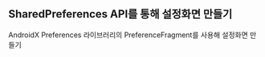 ## SharedPreferences API를 통해 설정화면 만들기

AndroidX Preferences 라이브러리의 PreferenceFragment를 사용해 설정화면 만들기

